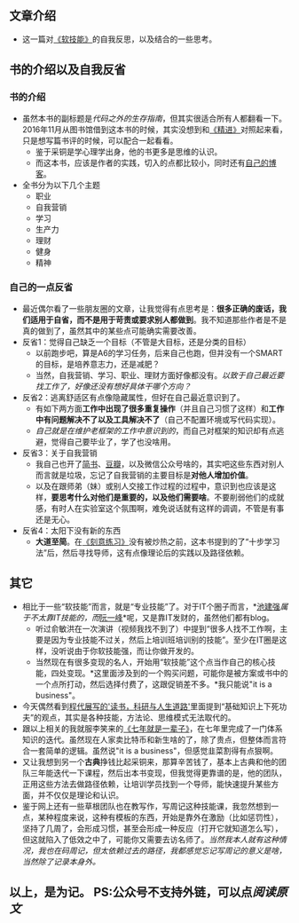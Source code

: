 ## 文章介绍
+ 这一篇对[《软技能》](https://book.douban.com/subject/26835090/)的自我反思，以及结合的一些思考。

## 书的介绍以及自我反省
###  书的介绍
+ 虽然本书的副标题是*代码之外的生存指南*，但其实很适合所有人都翻看一下。2016年11月从图书馆借到这本书的时候，其实没想到和[《精进》](https://book.douban.com/subject/26761696/)对照起来看，只是想写篇书评的时候，可以配合一起看看。
	+ 鉴于采铜是学心理学出身，他的书更多是思维的认识。
	+ 而这本书，应该是作者的实践，切入的点都比较小，同时还有[自己的博客](http://simpleprogrammer.com)。
+ 全书分为以下几个主题
	+ 职业
	+ 自我营销
	+ 学习
	+ 生产力
	+ 理财
	+ 健身
	+ 精神
	
### 自己的一点反省
+ 最近偶尔看了一些朋友圈的文章，让我觉得有点思考是：**很多正确的废话，我们适用于自省，而不是用于苛责或要求别人都做到**。我不知道那些作者是不是真的做到了，虽然其中的某些点可能确实需要改善。
+ 反省1：觉得自己缺乏一个目标（不管是大目标，还是分类的目标）
	+ 以前跑步吧，算是A6的学习任务，后来自己也跑，但并没有一个SMART的目标，是培养意志力，还是减肥？
	+ 当然，自我营销、学习、职业、理财方面好像都没有。*以致于自己最近要找工作了，好像还没有想好具体干哪个方向？*
+ 反省2：逃离舒适区有点像隐藏属性，但好在自己最近意识到了。
	+ 有如下两方面**工作中出现了很多重复操作**（并且自己习惯了这样）和**工作中有问题解决不了以及工具解决不了**（自己不配置环境或写代码实现）。
	+ *自己就是在维护老框架的工作中意识到的*，而自己对框架的知识却有点逃避，觉得自己要毕业了，学了也没啥用。
+ 反省3：关于自我营销
	+ 我自己也开了[简书](http://www.jianshu.com/u/0565211e0530)、[豆瓣](https://www.douban.com/people/wolflion/)，以及微信公众号啥的，其实吧这些东西对别人而言就是垃圾，忘记了自我营销的主要目标是**对他人增加价值**。
	+ 以及在跟师弟（妹）或别人交接工作过程的过程中，意识到也应该是这样，**要思考什么对他们是重要的，以及他们需要啥**。不要削弱他们的成就感，有时人在实验室这个氛围啊，难免说话就有这样的调调，不管是有事还是无心。
+ 反省4：太阳下没有新的东西
	+ **大道至简**。在[《刻意练习》](https://book.douban.com/subject/26895993/)没有被炒热之前，这本书提到的了“十步学习法”后，然后寻找导师，这有点像理论后的实践以及路径依赖。

## 其它
+ 相比于一些“软技能”而言，就是“专业技能”了。对于IT个圈子而言，*[池建强](http://macshuo.com/)*属于不太靠IT技能的，而*[阮一峰](http://www.ruanyifeng.com/home.html)*呢，又是靠IT发财的，虽然他们都有blog。
	+ 听过俞敏洪在一次演讲（视频我找不到了）中提到“很多人找不工作啊，主要是因为专业技能不过关，然后上培训班培训别的技能”。至少在IT圈是这样，没听说由于你软技能强，而让你做开发的。
	+ 当然现在有很多变现的名人，开始用“软技能”这个点当作自己的核心技能，四处变现。*这里面涉及到的一个购买问题，可能你是被方案或书中的一个点所打动，然后选择付费了，这跟促销差不多。*我只能说"it is a business"。
+ 今天偶然看到[程代展写的'读书，科研与人生道路'](http://www.cas.cn/xw/zjsd/201305/t20130513_3837496.shtml )里面提到“基础知识上下死功夫”的观点，其实是各种技能，方法论、思维模式无法取代的。
+ 跟以上相关的我就服李笑来的[《七年就是一辈子》](http://www.ed2000.com/ShowFile/713390.html)，在七年里完成了一门体系知识的迭代。虽然现在人家卖比特币和新生啥的了，除了贵点，但整体而言符合一套简单的逻辑。虽然说"it is a business"，但感觉韭菜割得有点狠啊。
+ 又让我想到另一个**古典**挣钱比起采铜来，那算辛苦钱了，基本上古典和他的团队三年能迭代一下课程，然后出本书变现，但我觉得更靠谱的是，他的团队，正用这些方法去做路径依赖，让培训学员找到一个导师，能快速提升某些方面，并不仅仅是理论和认识。
+ 鉴于网上还有一些草根团队也在教写作，写周记这种技能课，我忽然想到一点，某种程度来说，这种有模板的东西，开始是靠外在激励（比如惩罚性），坚持了几周了，会形成习惯，甚至会形成一种反应（打开它就知道怎么写），但这就陷入了低效之中了，可能你又需要去访名师了。*当然我本人就有这种情况，我也在码周记，但太依赖过去的路径，我都感觉忘记写周记的意义是啥，当然除了记录本身外。*


以上，是为记。
PS:公众号不支持外链，可以点*阅读原文*
--